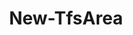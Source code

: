 ﻿---
title: New-TfsArea
breadcrumbs: [ "WorkItem", "AreasIterations" ]
parent: "WorkItem.AreasIterations"
description: "Creates a new Work Item Area in the given Team Project."
remarks: 
parameterSets: 
  "_All_": [ Collection, Force, Node, Passthru, Project ] 
  "__AllParameterSets":  
    Node: 
      type: "string"  
      position: "0"  
      required: true  
    Collection: 
      type: "object"  
    Force: 
      type: "SwitchParameter"  
    Passthru: 
      type: "SwitchParameter"  
    Project: 
      type: "object" 
parameters: 
  - name: "Node" 
    description: "Specifies the path of the new Area. When supplying a path, use a backslash (\"\\\\\") between the path segments. Leading and trailing backslashes are optional. The last segment in the path will be the area name." 
    required: true 
    globbing: false 
    pipelineInput: "true (ByValue, ByPropertyName)" 
    position: 0 
    type: "string" 
    aliases: [ Area,Path ] 
  - name: "Area" 
    description: "Specifies the path of the new Area. When supplying a path, use a backslash (\"\\\\\") between the path segments. Leading and trailing backslashes are optional. The last segment in the path will be the area name.This is an alias of the Node parameter." 
    required: true 
    globbing: false 
    pipelineInput: "true (ByValue, ByPropertyName)" 
    position: 0 
    type: "string" 
    aliases: [ Area,Path ] 
  - name: "Path" 
    description: "Specifies the path of the new Area. When supplying a path, use a backslash (\"\\\\\") between the path segments. Leading and trailing backslashes are optional. The last segment in the path will be the area name.This is an alias of the Node parameter." 
    required: true 
    globbing: false 
    pipelineInput: "true (ByValue, ByPropertyName)" 
    position: 0 
    type: "string" 
    aliases: [ Area,Path ] 
  - name: "Force" 
    description: "Allows the cmdlet to create parent nodes if they're missing." 
    globbing: false 
    type: "SwitchParameter" 
    defaultValue: "False" 
  - name: "Project" 
    description: "Specifies the name of the Team Project, its ID (a GUID), or a Microsoft.TeamFoundation.Core.WebApi.TeamProject object to connect to. When omitted, it defaults to the connection set by Connect-TfsTeamProject (if any). For more details, see the Get-TfsTeamProject cmdlet." 
    globbing: false 
    type: "object" 
  - name: "Collection" 
    description: "Specifies the URL to the Team Project Collection or Azure DevOps Organization to connect to, a TfsTeamProjectCollection object (Windows PowerShell only), or a VssConnection object. You can also connect to an Azure DevOps Services organizations by simply providing its name instead of the full URL. For more details, see the Get-TfsTeamProjectCollection cmdlet. When omitted, it defaults to the connection set by Connect-TfsTeamProjectCollection (if any)." 
    globbing: false 
    type: "object" 
  - name: "Passthru" 
    description: "Returns the results of the command. By default, this cmdlet does not generate any output." 
    globbing: false 
    type: "SwitchParameter" 
    defaultValue: "False"
inputs: 
  - type: "System.String" 
    description: "Specifies the path of the new Area. When supplying a path, use a backslash (\"\\\\\") between the path segments. Leading and trailing backslashes are optional. The last segment in the path will be the area name."
outputs: 
  - type: "Microsoft.TeamFoundation.WorkItemTracking.WebApi.Models.WorkItemClassificationNode" 
    description: 
notes: 
relatedLinks: 
  - text: "Online Version:" 
    uri: "https://tfscmdlets.dev/Cmdlets/WorkItem/AreasIterations/New-TfsArea"
aliases: 
examples: 
---
